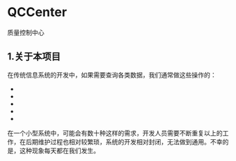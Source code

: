 # QCCenter
质量控制中心

## 1.关于本项目

在传统信息系统的开发中，如果需要查询各类数据，我们通常做这些操作的：

+ [页面]:     用户选择各类选项，比如商品类别、价格区间、颜色等属性，然后提交请求给后台；
+ [控制器]:   后台根据用户提交结果解析用户请求，将该请求发送给Modules模块;
+ [数据模型]: 拼接数据库查询字符串，连接数据库————查询数据————返回数据并打包给Controller; 
+ [控制器]:   根据上一步返回结果将信息返回前台，做各类操作；
+ [页面]:     接收数据并渲染到页面；
 
在一个小型系统中，可能会有数十种这样的需求，开发人员需要不断重复以上的工作，在后期维护过程也相对较繁琐，系统的开发相对封闭，无法做到通用。不幸的是，这种现象每天都在我们发生。

